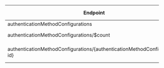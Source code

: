 | Endpoint | v1.0 | V1.0-Url | v1.0-Methods | beta | Beta-Url | Beta-Methods | Path | Root | Children | Segment |
| ----------| ----------| ----------| ----------| ----------| ----------| ----------| ----------| ----------| ----------| ----------|
| authenticationMethodConfigurations| True| https://graph.microsoft.com/v1.0/authenticationMethodConfigurations| Get Post| True| https://graph.microsoft.com/beta/authenticationMethodConfigurations| Get Post| authenticationMethodConfigurations| authenticationMethodConfigurations| 2| authenticationMethodConfigurations|
| authenticationMethodConfigurations/$count| True| https://graph.microsoft.com/v1.0/authenticationMethodConfigurations/$count| Get| True| https://graph.microsoft.com/beta/authenticationMethodConfigurations/$count| Get| authenticationMethodConfigurations $count| authenticationMethodConfigurations| 0| $count|
| authenticationMethodConfigurations/{authenticationMethodConfiguration-id}| True| https://graph.microsoft.com/v1.0/authenticationMethodConfigurations/{authenticationMethodConfiguration-id}| Get Patch Delete| True| https://graph.microsoft.com/beta/authenticationMethodConfigurations/{authenticationMethodConfiguration-id}| Get Patch Delete| authenticationMethodConfigurations {authenticationMethodConfiguration-id}| authenticationMethodConfigurations| 0| {authenticationMethodConfiguration-id}|
